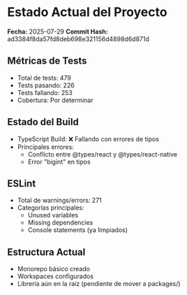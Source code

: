 # Estado Actual del Proyecto

**Fecha:** 2025-07-29
**Commit Hash:** ad3384f8da57fd8deb698e321156d4898d6d871d

## Métricas de Tests
- Total de tests: 479
- Tests pasando: 226
- Tests fallando: 253
- Cobertura: Por determinar

## Estado del Build
- TypeScript Build: ❌ Fallando con errores de tipos
- Principales errores:
    - Conflicto entre @types/react y @types/react-native
    - Error "bigint" en tipos

## ESLint
- Total de warnings/errors: 271
- Categorías principales:
    - Unused variables
    - Missing dependencies
    - Console statements (ya limpiados)

## Estructura Actual
- Monorepo básico creado
- Workspaces configurados
- Librería aún en la raíz (pendiente de mover a packages/)